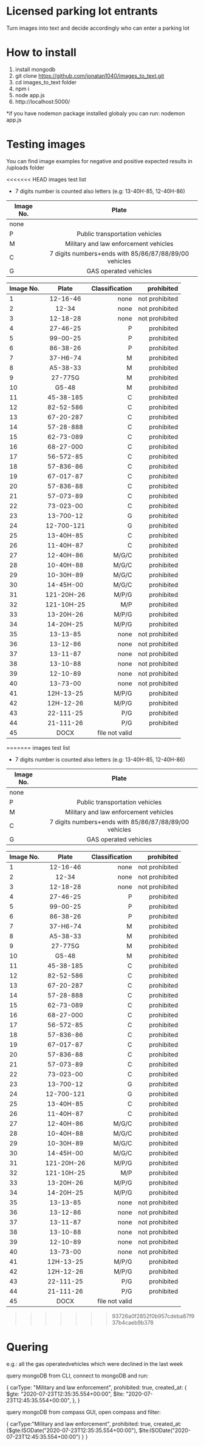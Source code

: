 # Licensed parking lot entrants

Turn images into text and decide accordingly who can enter a parking lot

# How to install

1. install mongodb
2. git clone https://github.com/jonatan1040/images_to_text.git
3. cd images_to_text folder
4. npm i
5. node app.js
6. http://localhost:5000/

\*if you have nodemon package installed globaly you can run:
nodemon app.js

# Testing images

You can find image examples for negative and positive expected results in /uploads folder

<<<<<<< HEAD
images test list

- 7 digits number is counted also letters (e.g: 13-40H-85, 12-40H-86)

| Image No. |                         Plate                         |
| --------- | :---------------------------------------------------: |
| none      |
| P         |            Public transportation vehicles             |
| M         |         Military and law enforcement vehicles         |
| C         | 7 digits numbers+ends with 85/86/87/88/89/00 vehicles |
| G         |                 GAS operated vehicles                 |

| Image No. |   Plate    | Classification |     prohibited |
| --------- | :--------: | -------------: | -------------: |
| 1         |  12-16-46  |           none | not prohibited |
| 2         |   12-34    |           none | not prohibited |
| 3         |  12-18-28  |           none | not prohibited |
| 4         |  27-46-25  |              P |     prohibited |
| 5         |  99-00-25  |              P |     prohibited |
| 6         |  86-38-26  |              P |     prohibited |
| 7         |  37-H6-74  |              M |     prohibited |
| 8         |  A5-38-33  |              M |     prohibited |
| 9         |  27-775G   |              M |     prohibited |
| 10        |   G5-48    |              M |     prohibited |
| 11        | 45-38-185  |              C |     prohibited |
| 12        | 82-52-586  |              C |     prohibited |
| 13        | 67-20-287  |              C |     prohibited |
| 14        | 57-28-888  |              C |     prohibited |
| 15        | 62-73-089  |              C |     prohibited |
| 16        | 68-27-000  |              C |     prohibited |
| 17        | 56-572-85  |              C |     prohibited |
| 18        | 57-836-86  |              C |     prohibited |
| 19        | 67-017-87  |              C |     prohibited |
| 20        | 57-836-88  |              C |     prohibited |
| 21        | 57-073-89  |              C |     prohibited |
| 22        | 73-023-00  |              C |     prohibited |
| 23        | 13-700-12  |              G |     prohibited |
| 24        | 12-700-121 |              G |     prohibited |
| 25        | 13-40H-85  |              C |     prohibited |
| 26        | 11-40H-87  |              C |     prohibited |
| 27        | 12-40H-86  |          M/G/C |     prohibited |
| 28        | 10-40H-88  |          M/G/C |     prohibited |
| 29        | 10-30H-89  |          M/G/C |     prohibited |
| 30        | 14-45H-00  |          M/G/C |     prohibited |
| 31        | 121-20H-26 |          M/P/G |     prohibited |
| 32        | 121-10H-25 |            M/P |     prohibited |
| 33        | 13-20H-26  |          M/P/G |     prohibited |
| 34        | 14-20H-25  |          M/P/G |     prohibited |
| 35        |  13-13-85  |           none | not prohibited |
| 36        |  13-12-86  |           none | not prohibited |
| 37        |  13-11-87  |           none | not prohibited |
| 38        |  13-10-88  |           none | not prohibited |
| 39        |  12-10-89  |           none | not prohibited |
| 40        |  13-73-00  |           none | not prohibited |
| 41        | 12H-13-25  |          M/P/G |     prohibited |
| 42        | 12H-12-26  |          M/P/G |     prohibited |
| 43        | 22-111-25  |            P/G |     prohibited |
| 44        | 21-111-26  |            P/G |     prohibited |
| 45        |    DOCX    | file not valid |
=======
images test list 

* 7 digits number is counted also letters (e.g: 13-40H-85, 12-40H-86)

| Image No.        | Plate           |
| ------------- |:-------------:|
|none|
|P  |Public transportation vehicles|
|M  |Military and law enforcement vehicles|
|C  |7 digits numbers+ends with 85/86/87/88/89/00 vehicles|
|G  |GAS operated vehicles|

| Image No.        | Plate           | Classification  |prohibited|
| ------------- |:-------------:| -----:|-----:|
|1		|12-16-46		|none		        |not prohibited|
|2		|12-34			|none		        |not prohibited|
|3		|12-18-28		|none		       | not prohibited|
|4		|27-46-25		|P			|prohibited|
|5		|99-00-25		|P			|prohibited|
|6		|86-38-26		|P			|prohibited|
|7		|37-H6-74		|M			|prohibited|
|8		|A5-38-33		|M			|prohibited|
|9		|27-775G	        |M			|prohibited|
|10		|G5-48			|M			|prohibited|	
|11		|45-38-185		|C			|prohibited|
|12		|82-52-586		|C			|prohibited|
|13		|67-20-287		|C			|prohibited|
|14		|57-28-888		|C			|prohibited|
|15		|62-73-089		|C			|prohibited|
|16		|68-27-000		|C			|prohibited|
|17		|56-572-85		|C			|prohibited|
|18		|57-836-86		|C			|prohibited|
|19		|67-017-87		|C			|prohibited|
|20		|57-836-88		|C			|prohibited|
|21		|57-073-89		|C			|prohibited|
|22		|73-023-00		|C			|prohibited|
|23		|13-700-12		|G			|prohibited|
|24		|12-700-121		|G			|prohibited|
|25		|13-40H-85		|C			|prohibited|
|26		|11-40H-87		|C			|prohibited|
|27		|12-40H-86		|M/G/C		       | prohibited|
|28		|10-40H-88		|M/G/C		        |prohibited|
|29		|10-30H-89		|M/G/C		       | prohibited|
|30		|14-45H-00		|M/G/C		       | prohibited|
|31		|121-20H-26		|M/P/G		        |prohibited|
|32		|121-10H-25		|M/P			|prohibited|
|33		|13-20H-26		|M/P/G		       | prohibited|
|34		|14-20H-25		|M/P/G		       | prohibited|
|35		|13-13-85		|none		        |not prohibited|
|36		|13-12-86		|none		        |not prohibited|
|37		|13-11-87		|none		        |not prohibited|
|38		|13-10-88		|none		       | not prohibited|
|39		|12-10-89		|none		       | not prohibited|
|40		|13-73-00		|none		        |not prohibited|
|41		|12H-13-25		|M/P/G		       | prohibited|
|42		|12H-12-26		|M/P/G		       | prohibited|
|43		|22-111-25		|P/G			|prohibited|
|44		|21-111-26		|P/G			|prohibited|
|45		|DOCX			|file not valid|

>>>>>>> 93726a0f2852f0b957cdeba87f937b4caeb9b378

# Quering

e.g.:
all the gas operatedvehicles which were declined in the last week

query mongoDB from CLI, connect to mongoDB and run:

{
carType: "Military and law enforcement",
prohibited: true,
created_at: {
$gte: "2020-07-23T12:35:35.554+00:00",
        $lte: "2020-07-23T12:45:35.554+00:00",
},
}

query mongoDB from compass GUI, open compass and filter:

{
carType:"Military and law enforcement",
prohibited: true,
created_at:{$gte:ISODate("2020-07-23T12:35:35.554+00:00"),
                $lte:ISODate("2020-07-23T12:45:35.554+00:00")
}
}
